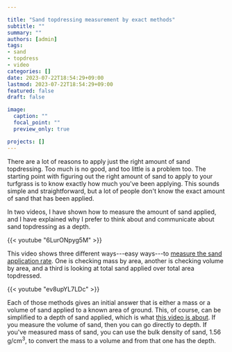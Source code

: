 ```yaml
---

title: "Sand topdressing measurement by exact methods"
subtitle: ""
summary: ""
authors: [admin]
tags: 
- sand
- topdress
- video
categories: []
date: 2023-07-22T18:54:29+09:00
lastmod: 2023-07-22T18:54:29+09:00
featured: false
draft: false

image:
  caption: ""
  focal_point: ""
  preview_only: true

projects: []
---
```


There are a lot of reasons to apply just the right amount of sand topdressing. Too much is no good, and too little is a problem too. The starting point with figuring out the right amount of sand to apply to your turfgrass is to know exactly how much you've been applying. This sounds simple and straightforward, but a lot of people don't know the exact amount of sand that has been applied.

In two videos, I have shown how to measure the amount of sand applied, and I have explained why I prefer to think about and communicate about sand topdressing as a depth.

{{< youtube "6LurONpyg5M" >}}
<br>

This video shows three different ways---easy ways---to [measure the sand application rate](https://youtu.be/6LurONpyg5M). One is checking mass by area, another is checking volume by area, and a third is looking at total sand applied over total area topdressed.

{{< youtube "ev8upYL7LDc" >}}
<br>

Each of those methods gives an initial answer that is either a mass or a volume of sand applied to a known area of ground. This, of course, can be simplified to a depth of sand applied, which is what [this video is about](https://youtu.be/ev8upYL7LDc). If you measure the volume of sand, then you can go directly to depth. If you've measured mass of sand, you can use the bulk density of sand, 1.56 g/cm<sup>3</sup>, to convert the mass to a volume and from that one has the depth.
